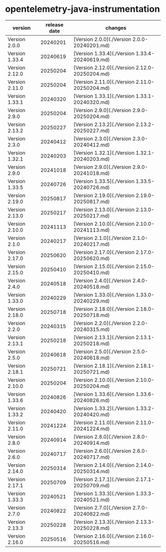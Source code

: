 # opentelemetry-java-instrumentation	


|version|release date|changes|
|---|---|---|
|Version 2.0.0|20240201|[Version 2.0.0](./Version 2.0.0-20240201.md)|
|Version 1.33.4|20240619|[Version 1.33.4](./Version 1.33.4-20240619.md)|
|Version 2.12.0|20250204|[Version 2.12.0](./Version 2.12.0-20250204.md)|
|Version 2.11.0|20250204|[Version 2.11.0](./Version 2.11.0-20250204.md)|
|Version 1.33.1|20240320|[Version 1.33.1](./Version 1.33.1-20240320.md)|
|Version 2.9.0|20250204|[Version 2.9.0](./Version 2.9.0-20250204.md)|
|Version 2.13.2|20250227|[Version 2.13.2](./Version 2.13.2-20250227.md)|
|Version 2.3.0|20240412|[Version 2.3.0](./Version 2.3.0-20240412.md)|
|Version 1.32.1|20240203|[Version 1.32.1](./Version 1.32.1-20240203.md)|
|Version 2.9.0|20241018|[Version 2.9.0](./Version 2.9.0-20241018.md)|
|Version 1.33.5|20240726|[Version 1.33.5](./Version 1.33.5-20240726.md)|
|Version 2.19.0|20250817|[Version 2.19.0](./Version 2.19.0-20250817.md)|
|Version 2.13.0|20250217|[Version 2.13.0](./Version 2.13.0-20250217.md)|
|Version 2.10.0|20241113|[Version 2.10.0](./Version 2.10.0-20241113.md)|
|Version 2.1.0|20240217|[Version 2.1.0](./Version 2.1.0-20240217.md)|
|Version 2.17.0|20250620|[Version 2.17.0](./Version 2.17.0-20250620.md)|
|Version 2.15.0|20250410|[Version 2.15.0](./Version 2.15.0-20250410.md)|
|Version 2.4.0|20240518|[Version 2.4.0](./Version 2.4.0-20240518.md)|
|Version 1.33.0|20240229|[Version 1.33.0](./Version 1.33.0-20240229.md)|
|Version 2.18.0|20250718|[Version 2.18.0](./Version 2.18.0-20250718.md)|
|Version 2.2.0|20240315|[Version 2.2.0](./Version 2.2.0-20240315.md)|
|Version 2.13.1|20250218|[Version 2.13.1](./Version 2.13.1-20250218.md)|
|Version 2.5.0|20240618|[Version 2.5.0](./Version 2.5.0-20240618.md)|
|Version 2.18.1|20250721|[Version 2.18.1](./Version 2.18.1-20250721.md)|
|Version 2.10.0|20250204|[Version 2.10.0](./Version 2.10.0-20250204.md)|
|Version 1.33.6|20240826|[Version 1.33.6](./Version 1.33.6-20240826.md)|
|Version 1.33.2|20240420|[Version 1.33.2](./Version 1.33.2-20240420.md)|
|Version 2.11.0|20241224|[Version 2.11.0](./Version 2.11.0-20241224.md)|
|Version 2.8.0|20240914|[Version 2.8.0](./Version 2.8.0-20240914.md)|
|Version 2.6.0|20240717|[Version 2.6.0](./Version 2.6.0-20240717.md)|
|Version 2.14.0|20250314|[Version 2.14.0](./Version 2.14.0-20250314.md)|
|Version 2.17.1|20250709|[Version 2.17.1](./Version 2.17.1-20250709.md)|
|Version 1.33.3|20240521|[Version 1.33.3](./Version 1.33.3-20240521.md)|
|Version 2.7.0|20240822|[Version 2.7.0](./Version 2.7.0-20240822.md)|
|Version 2.13.3|20250228|[Version 2.13.3](./Version 2.13.3-20250228.md)|
|Version 2.16.0|20250516|[Version 2.16.0](./Version 2.16.0-20250516.md)|
